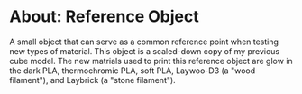 About: Reference Object
==================

A small object that can serve as a common reference point when testing new types of material. This object is a scaled-down copy of my previous cube model. The new matrials used to print this reference object are glow in the dark PLA, thermochromic PLA, soft PLA, Laywoo-D3 (a "wood filament"), and Laybrick (a "stone filament").
